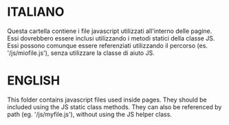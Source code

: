 # ITALIANO

Questa cartella contiene i file javascript utilizzati all'interno delle pagine.
Essi dovrebbero essere inclusi utilizzando i metodi statici della classe JS.
Essi possono comunque essere referenziati utilizzando il percorso (es. '/js/miofile.js'), 
senza utilizzare la classe di aiuto JS.

# ENGLISH

This folder contains javascript files used inside pages.
They should be included using the JS static class methods. They can also be referenced by
path (eg. '/js/myfile.js'), without using the JS helper class.
